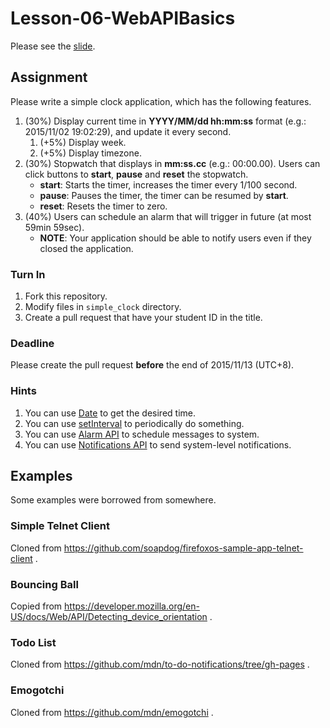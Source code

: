 # Lesson-06-WebAPIBasics

Please see the [slide](https://map-ncu2015.github.io/Lesson-06-WebAPIBasics/).

## Assignment

Please write a simple clock application, which has the following features.

1. (30%) Display current time in **YYYY/MM/dd hh:mm:ss** format (e.g.: 2015/11/02 19:02:29), and update it every second.
    1. (+5%) Display week.
    2. (+5%) Display timezone.
2. (30%) Stopwatch that displays in **mm:ss.cc** (e.g.: 00:00.00). Users can click buttons to **start**, **pause** and **reset** the stopwatch.
    * **start**: Starts the timer, increases the timer every 1/100 second.
    * **pause**: Pauses the timer, the timer can be resumed by **start**.
    * **reset**: Resets the timer to zero.
3. (40%) Users can schedule an alarm that will trigger in future (at most 59min 59sec).
    * **NOTE**: Your application should be able to notify users even if they closed the application.

### Turn In

1. Fork this repository.
2. Modify files in `simple_clock` directory.
3. Create a pull request that have your student ID in the title.

### Deadline

Please create the pull request **before** the end of 2015/11/13 (UTC+8).

### Hints

1. You can use [Date](https://developer.mozilla.org/en-US/docs/Web/JavaScript/Reference/Global_Objects/Date) to get the desired time.
2. You can use [setInterval](https://developer.mozilla.org/en-US/docs/Web/API/WindowTimers/setInterval) to periodically do something.
3. You can use [Alarm API](https://developer.mozilla.org/en-US/docs/Web/API/Alarm_API) to schedule messages to system.
4. You can use [Notifications API](https://developer.mozilla.org/en-US/docs/Web/API/Notifications_API/Using_the_Notifications_API) to send system-level notifications.

## Examples

Some examples were borrowed from somewhere.

### Simple Telnet Client

Cloned from https://github.com/soapdog/firefoxos-sample-app-telnet-client .

### Bouncing Ball

Copied from https://developer.mozilla.org/en-US/docs/Web/API/Detecting_device_orientation .

### Todo List

Cloned from https://github.com/mdn/to-do-notifications/tree/gh-pages .

### Emogotchi

Cloned from https://github.com/mdn/emogotchi .
